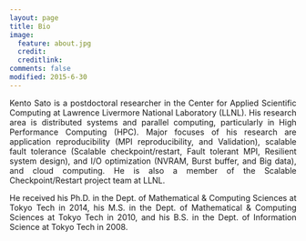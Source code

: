 ```yaml
---
layout: page
title: Bio
image:
  feature: about.jpg
  credit: 
  creditlink: 
comments: false
modified: 2015-6-30
---
```


<div align="justify">
Kento Sato is a postdoctoral researcher in the  Center for Applied Scientific Computing at Lawrence Livermore National Laboratory (LLNL). His research area is distributed systems and parallel computing, particularly in High Performance Computing (HPC). Major focuses of his research are application reproducibility (MPI reproducibility, and Validation), scalable fault tolerance (Scalable checkpoint/restart, Fault tolerant MPI, Resilient system design), and I/O optimization (NVRAM, Burst buffer, and Big data), and cloud computing. He is also a member of the Scalable Checkpoint/Restart project team at LLNL.

He received his Ph.D. in the Dept. of Mathematical & Computing Sciences at Tokyo Tech in 2014, his M.S. in the Dept. of Mathematical & Computing Sciences at Tokyo Tech in 2010, and his B.S. in the Dept. of Information Science at Tokyo Tech in 2008.
</div>

<!--
They say three times the charm, so here is another free responsive Jekyll blog theme for you. I've learned a ton since open sourcing my first two themes [on Github](http://github.com/mmistakes), and wanted to try a few new things this time around. 

If you've used any of [my other themes](http://mademistakes.com/work/jekyll-themes/) most of this should be familiar territory...

## What HPSTR brings to the table:

* Responsive templates for post, page, and post index `_layouts`. Looks great on mobile, tablet, and desktop devices.
* Gracefully degrads in older browsers. Compatible with Internet Explorer 8+ and all modern browsers.  
* Modern and minimal design.
* Sweet animated menu.
* Background image support.
* Readable typography to make your words shine.
* Support for large images to call out your favorite posts.
* Built-in support for Sass courtesy of Jekyll 2.x.
* Optional [Disqus](http://disqus.com) comments.
* Simple and clear permalink structure[^1].
* [Open Graph](https://developers.facebook.com/docs/opengraph/) and [Twitter Cards](https://dev.twitter.com/docs/cards) support for a better social sharing experience.
* Simple [custom 404 page]({{ site.url }}/404.html) to get you started.
* Stylesheets for Pygments and Coderay [syntax highlighting]({{ site.url }}/code-highlighting-post/) to make your code examples look snazzy.

<div markdown="0"><a href="{{ site.url }}/theme-setup/" class="btn btn-info">Theme Setup</a> <a href="https://github.com/mmistakes/hpstr-jekyll-theme" class="btn btn-success">Download HPSTR</a></div>

[^1]: Example: *domain.com/category-name/post-title*
-->
